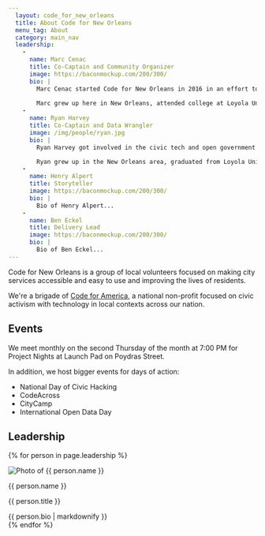 ```yaml
---
  layout: code_for_new_orleans
  title: About Code for New Orleans
  menu_tag: About
  category: main_nav
  leadership:
    -
      name: Marc Cenac
      title: Co-Captain and Community Organizer
      image: https://baconmockup.com/200/300/
      bio: |
        Marc Cenac started Code for New Orleans in 2016 in an effort to be more involved in creating the life he wanted in New Orleans. Since then, he's taken part in numerous projects to improve the city.
        
        Marc grew up here in New Orleans, attended college at Loyola University in uptown, and works remotely from New Orleans as a software engineer for Boundless Spatial. Marc participated in the Civic Leadership Academy program run by the City of New Orleans in 2017.
    -
      name: Ryan Harvey
      title: Co-Captain and Data Wrangler
      image: /img/people/ryan.jpg
      bio: |
        Ryan Harvey got involved in the civic tech and open government movements from their start, helping to start the Open Government and Open Data programs at Social Security Administration between 2009 and 2012, and helping to coordinate Data.gov submissions for the White House Office of Management and Budget while working in Budget Systems from 2012 through 2016. While living in the DC area, Ryan was an active participant in the civic tech community, including the Data Community DC and Code for DC.

        Ryan grew up in the New Orleans area, graduated from Loyola University in uptown, and works remotely as a data engineer for TED Conferences. He also serves as an adjunct lecturer in computer science at Loyola. Ryan lives in a multi-generational home in Mandeville, and has two amazing kids.
    -
      name: Henry Alpert
      title: Storyteller
      image: https://baconmockup.com/200/300/
      bio: |
        Bio of Henry Alpert...
    -
      name: Ben Eckel
      title: Delivery Lead
      image: https://baconmockup.com/200/300/
      bio: |
        Bio of Ben Eckel...
---
```

Code for New Orleans is a group of local volunteers focused on making city services accessible and easy to use and improving the lives of residents.

We're a brigade of [Code for America](https://www.codeforamerica.org/), a national non-profit focused on civic activism with technology in local contexts across our nation.

## Events
We meet monthly on the second Thursday of the month at 7:00 PM for Project Nights at Launch Pad on Poydras Street.

In addition, we host bigger events for days of action:

* National Day of Civic Hacking
* CodeAcross
* CityCamp
* International Open Data Day

## Leadership

{% for person in page.leadership %}
<div class="person">
  <div class="person-photo">
    <img src="{{ person.image }}" alt="Photo of {{ person.name }}" title="Photo of {{ person.name }}"/>
  </div>
  <div class="person-details">
    <p class="person-name">{{ person.name }}</p>
    <p class="person-title">{{ person.title }}</p>
    {{ person.bio | markdownify }}
  </div>
</div>
{% endfor %}
